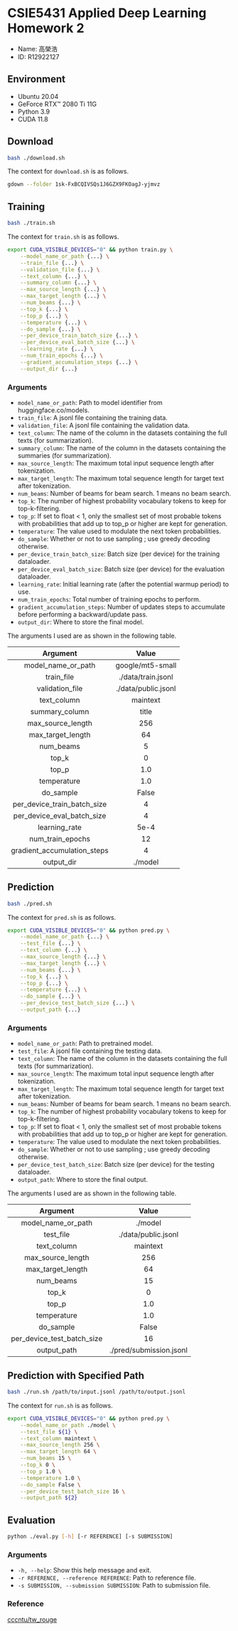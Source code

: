 # CSIE5431 Applied Deep Learning Homework 2
* Name: 高榮浩
* ID: R12922127

## Environment
* Ubuntu 20.04
* GeForce RTX™ 2080 Ti 11G
* Python 3.9
* CUDA 11.8

## Download
```sh
bash ./download.sh
```

The context for ```download.sh``` is as follows.

```sh
gdown --folder 1sk-FxBCQIVSQs1J6GZX9FKOagJ-yjmvz

```

## Training
```sh
bash ./train.sh
```

The context for ```train.sh``` is as follows.

```sh
export CUDA_VISIBLE_DEVICES="0" && python train.py \
    --model_name_or_path {...} \
    --train_file {...} \
    --validation_file {...} \
    --text_column {...} \
    --summary_column {...} \
    --max_source_length {...} \
    --max_target_length {...} \
    --num_beams {...} \
    --top_k {...} \
    --top_p {...} \
    --temperature {...} \
    --do_sample {...} \
    --per_device_train_batch_size {...} \
    --per_device_eval_batch_size {...} \
    --learning_rate {...} \
    --num_train_epochs {...} \
    --gradient_accumulation_steps {...} \
    --output_dir {...}

```

### Arguments
* ```model_name_or_path```: Path to model identifier from huggingface.co/models.
* ```train_file```: A jsonl file containing the training data.
* ```validation_file```: A jsonl file containing the validation data.
* ```text_column```: The name of the column in the datasets containing the full texts (for summarization).
* ```summary_column```: The name of the column in the datasets containing the summaries (for summarization).
* ```max_source_length```: The maximum total input sequence length after tokenization.
* ```max_target_length```: The maximum total sequence length for target text after tokenization.
* ```num_beams```: Number of beams for beam search. 1 means no beam search.
* ```top_k```: The number of highest probability vocabulary tokens to keep for top-k-filtering.
* ```top_p```: If set to float < 1, only the smallest set of most probable tokens with probabilities that add up to top_p or higher are kept for generation.
* ```temperature```: The value used to modulate the next token probabilities.
* ```do_sample```: Whether or not to use sampling ; use greedy decoding otherwise.
* ```per_device_train_batch_size```: Batch size (per device) for the training dataloader.
* ```per_device_eval_batch_size```: Batch size (per device) for the evaluation dataloader.
* ```learning_rate```: Initial learning rate (after the potential warmup period) to use.
* ```num_train_epochs```: Total number of training epochs to perform.
* ```gradient_accumulation_steps```: Number of updates steps to accumulate before performing a backward/update pass.
* ```output_dir```: Where to store the final model.

The arguments I used are as shown in the following table.

| Argument | Value |
|:--------:|:-----:|
| model_name_or_path | google/mt5-small |
| train_file | ./data/train.jsonl |
| validation_file | ./data/public.jsonl |
| text_column | maintext |
| summary_column | title |
| max_source_length | 256 |
| max_target_length | 64 |
| num_beams | 5 |
| top_k | 0 |
| top_p | 1.0 |
| temperature | 1.0 |
| do_sample | False |
| per_device_train_batch_size | 4 |
| per_device_eval_batch_size | 4 |
| learning_rate | 5e-4 |
| num_train_epochs | 12 |
| gradient_accumulation_steps | 4 |
| output_dir | ./model |

## Prediction
```sh
bash ./pred.sh
```

The context for ```pred.sh``` is as follows.

```sh
export CUDA_VISIBLE_DEVICES="0" && python pred.py \
    --model_name_or_path {...} \
    --test_file {...} \
    --text_column {...} \
    --max_source_length {...} \
    --max_target_length {...} \
    --num_beams {...} \
    --top_k {...} \
    --top_p {...} \
    --temperature {...} \
    --do_sample {...} \
    --per_device_test_batch_size {...} \
    --output_path {...}

```

### Arguments
* ```model_name_or_path```: Path to pretrained model.
* ```test_file```: A jsonl file containing the testing data.
* ```text_column```: The name of the column in the datasets containing the full texts (for summarization).
* ```max_source_length```: The maximum total input sequence length after tokenization.
* ```max_target_length```: The maximum total sequence length for target text after tokenization.
* ```num_beams```: Number of beams for beam search. 1 means no beam search.
* ```top_k```: The number of highest probability vocabulary tokens to keep for top-k-filtering.
* ```top_p```: If set to float < 1, only the smallest set of most probable tokens with probabilities that add up to top_p or higher are kept for generation.
* ```temperature```: The value used to modulate the next token probabilities.
* ```do_sample```: Whether or not to use sampling ; use greedy decoding otherwise.
* ```per_device_test_batch_size```: Batch size (per device) for the testing dataloader.
* ```output_path```: Where to store the final output.

The arguments I used are as shown in the following table.

| Argument | Value |
|:--------:|:-----:|
| model_name_or_path | ./model |
| test_file | ./data/public.jsonl |
| text_column | maintext |
| max_source_length | 256 |
| max_target_length | 64 |
| num_beams | 15 |
| top_k | 0 |
| top_p | 1.0 |
| temperature | 1.0 |
| do_sample | False |
| per_device_test_batch_size | 16 |
| output_path | ./pred/submission.jsonl |

## Prediction with Specified Path
```sh
bash ./run.sh /path/to/input.jsonl /path/to/output.jsonl
```

The context for ```run.sh``` is as follows.

```sh
export CUDA_VISIBLE_DEVICES="0" && python pred.py \
    --model_name_or_path ./model \
    --test_file ${1} \
    --text_column maintext \
    --max_source_length 256 \
    --max_target_length 64 \
    --num_beams 15 \
    --top_k 0 \
    --top_p 1.0 \
    --temperature 1.0 \
    --do_sample False \
    --per_device_test_batch_size 16 \
    --output_path ${2}

```

## Evaluation
```sh
python ./eval.py [-h] [-r REFERENCE] [-s SUBMISSION]
```

### Arguments
* ```-h, --help```: Show this help message and exit.
* ```-r REFERENCE, --reference REFERENCE```: Path to reference file.
* ```-s SUBMISSION, --submission SUBMISSION```: Path to submission file.

### Reference
[cccntu/tw_rouge](https://github.com/cccntu/tw_rouge)